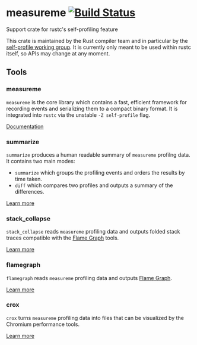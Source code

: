 # measureme [![Build Status](https://travis-ci.com/rust-lang/measureme.svg?branch=master)](https://travis-ci.com/rust-lang/measureme)
Support crate for rustc's self-profiling feature

This crate is maintained by the Rust compiler team and in particular by the
[self-profile working group][wg-self-profile]. It is currently only meant to
be used within rustc itself, so APIs may change at any moment.

## Tools

### measureme

`measureme` is the core library which contains a fast, efficient framework for recording events and serializing them to a compact binary format. It is integrated into `rustc` via the unstable `-Z self-profile` flag.

[Documentation](https://docs.rs/measureme)

### summarize

`summarize` produces a human readable summary of `measureme` profilng data.
It contains two main modes:

- `summarize` which groups the profiling events and orders the results by time taken.
- `diff` which compares two profiles and outputs a summary of the differences.

[Learn more](./summarize/Readme.md)

### stack_collapse

`stack_collapse` reads `measureme` profiling data and outputs folded stack traces compatible with the [Flame Graph](https://github.com/brendangregg/FlameGraph) tools.

[Learn more](./stack_collapse/README.md)

### flamegraph

`flamegraph` reads `measureme` profiling data and outputs [Flame Graph](https://github.com/brendangregg/FlameGraph).

[Learn more](./flamegraph/README.md)

### crox

`crox` turns `measureme` profiling data into files that can be visualized by the Chromium performance tools.

[Learn more](./crox/Readme.md)

[wg-self-profile]: https://rust-lang.github.io/compiler-team/working-groups/self-profile/
